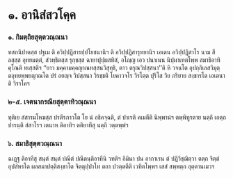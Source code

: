 <h1>๑. อานิสํสวโคฺค</h1>
<h3>๑. กิมตฺถิยสุตฺตวณฺณนา</h3>
<p> ทสกนิปาตสฺส   ปฐเม ติ อวิปฺปฎิสารปฺปโยชนานิฯ ติ อวิปฺปฎิสารุทยานิฯ เอเตน อวิปฺปฎิสาโร นาม สีลสฺสฺส อุทยมตฺตํ, สํวทฺธิตสฺส รุกฺขสฺส ฉายาปุปฺผสทิสํ, อโญฺญ เอว ปนาเนน นิปฺผาเทตโพฺพ สมาธิอาทิคุโณติ ทเสฺสติฯ ‘‘ยาว มคฺคามคฺคญาณทสฺสนวิสุทฺธิ, ตาว ตรุณวิปสฺสนา’’ติ หิ วจนโต อุปกฺกิเลสวิมุตฺตอุทยพฺพยญาณโต ปรํ อยญฺจ วิปสฺสนา วิรชฺชติ โยคาวจโร วิรโตฺต ปุริโส วิย ภริยาย สงฺขารโต เอเตนาติ วิราโคฯ</p>

</p>


<h3>๒-๕. เจตนากรณียสุตฺตาทิวณฺณนา</h3>
<p> ทุติเย  สํสารมโหฆสฺส ปรตีรภาวโต โย นํ อธิคจฺฉติ, ตํ ปาเรติ คเมตีติ  นิพฺพานํฯ ตพฺพิทูรตาย นตฺถิ เอตฺถ ปารนฺติ  สํสาโรฯ เตนาห ติอาทิฯ ตติยาทีสุ นตฺถิ วตฺตพฺพํฯ</p>

</p>


<h3>๖. สมาธิสุตฺตวณฺณนา</h3>
<p> ฉเฎฺฐ ติอาทีสุ สนฺตํ สนฺตํ ปณีตํ ปณีตนฺติอาทีนิ วทติฯ อิมินา ปน อากาเรน ตํ ปฎิวิชฺฌิตฺวา ตตฺถ  จิตฺตํ อุปสํหรโต ผลสมาปตฺติสงฺขาโต จิตฺตุปฺปาโท ตถา ปวตฺตตีติ เวทิตโพฺพฯ เสสํ สพฺพตฺถ อุตฺตานเมวฯ</p>

</p>

</p>





